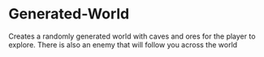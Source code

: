 # Generated-World
Creates a randomly generated world with caves and ores for the player to explore. There is also an enemy that will follow you across the world

